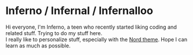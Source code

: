 # Inferno / Infernal / Infernalloo
Hi everyone, I'm Inferno, a teen who recently started liking coding and related stuff. Trying to do my stuff here.<br>
I really like to personalize stuff, especially with the [Nord theme](https://www.nordtheme.com/). 
Hope I can learn as much as possible.

<link rel="stylesheet" type="text/css" href="https://github.com/Infernalloo/custom-theme-github/blob/main/style.css">

